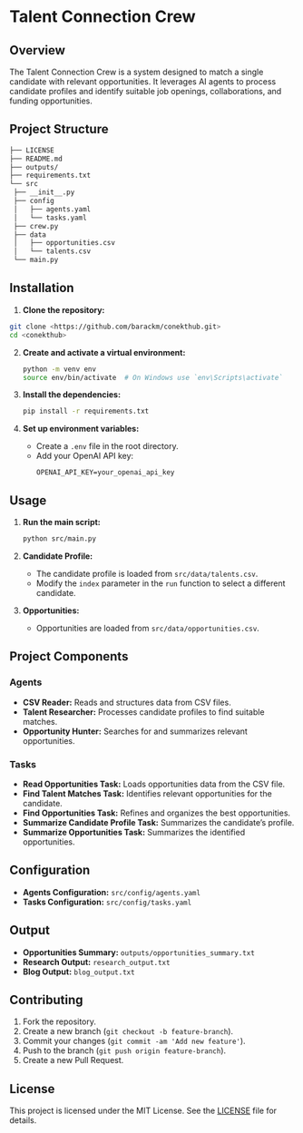 # Talent Connection Crew

## Overview

The Talent Connection Crew is a system designed to match a single candidate with
relevant opportunities. It leverages AI agents to process candidate profiles and
identify suitable job openings, collaborations, and funding opportunities.

## Project Structure

```sh
├── LICENSE
├── README.md
├── outputs/
├── requirements.txt
└── src
 ├── __init__.py
 ├── config
 │   ├── agents.yaml
 │   └── tasks.yaml
 ├── crew.py
 ├── data
 │   ├── opportunities.csv
 │   └── talents.csv
 └── main.py
```

## Installation

1. **Clone the repository:**

```sh
git clone <https://github.com/barackm/conekthub.git>
cd <conekthub>
```

2. **Create and activate a virtual environment:**

   ```sh
   python -m venv env
   source env/bin/activate  # On Windows use `env\Scripts\activate`
   ```

3. **Install the dependencies:**

   ```sh
   pip install -r requirements.txt
   ```

4. **Set up environment variables:**
   - Create a `.env` file in the root directory.
   - Add your OpenAI API key:
     ```env
     OPENAI_API_KEY=your_openai_api_key
     ```

## Usage

1. **Run the main script:**

   ```sh
   python src/main.py
   ```

2. **Candidate Profile:**

   - The candidate profile is loaded from `src/data/talents.csv`.
   - Modify the `index` parameter in the `run` function to select a different
     candidate.

3. **Opportunities:**
   - Opportunities are loaded from `src/data/opportunities.csv`.

## Project Components

### Agents

- **CSV Reader:** Reads and structures data from CSV files.
- **Talent Researcher:** Processes candidate profiles to find suitable matches.
- **Opportunity Hunter:** Searches for and summarizes relevant opportunities.

### Tasks

- **Read Opportunities Task:** Loads opportunities data from the CSV file.
- **Find Talent Matches Task:** Identifies relevant opportunities for the
  candidate.
- **Find Opportunities Task:** Refines and organizes the best opportunities.
- **Summarize Candidate Profile Task:** Summarizes the candidate’s profile.
- **Summarize Opportunities Task:** Summarizes the identified opportunities.

## Configuration

- **Agents Configuration:** `src/config/agents.yaml`
- **Tasks Configuration:** `src/config/tasks.yaml`

## Output

- **Opportunities Summary:** `outputs/opportunities_summary.txt`
- **Research Output:** `research_output.txt`
- **Blog Output:** `blog_output.txt`

## Contributing

1. Fork the repository.
2. Create a new branch (`git checkout -b feature-branch`).
3. Commit your changes (`git commit -am 'Add new feature'`).
4. Push to the branch (`git push origin feature-branch`).
5. Create a new Pull Request.

## License

This project is licensed under the MIT License. See the [LICENSE](LICENSE) file
for details.

